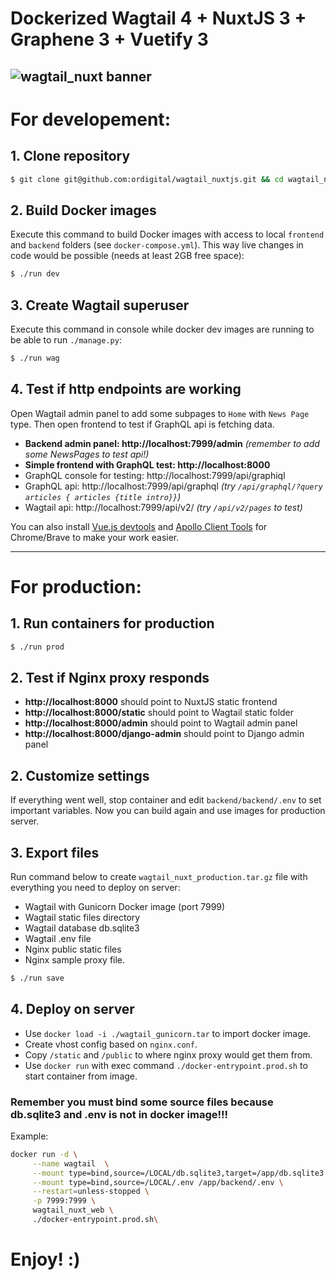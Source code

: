 # Dockerized **Wagtail 4** + **NuxtJS 3** + **Graphene 3** + **Vuetify 3**
![wagtail_nuxt banner](https://github.com/ordigital/wagtail_nuxt/blob/main/wagtail_nuxt.jpg?raw=true)
---
# **For developement:**

## 1. Clone repository
```bash
$ git clone git@github.com:ordigital/wagtail_nuxtjs.git && cd wagtail_nuxtjs
```

## 2. Build Docker images
Execute this command to build Docker images with access to local `frontend` and `backend` folders (see `docker-compose.yml`). This way live changes in code would be possible (needs at least 2GB free space):
```bash
$ ./run dev
```
## 3. Create Wagtail superuser 
Execute this command in console while docker dev images are running to be able to run `./manage.py`:
```bash
$ ./run wag
```

## 4. Test if http endpoints are working
Open Wagtail admin panel to add some subpages to `Home` with `News Page` type.
Then open frontend to test if GraphQL api is fetching data.

- **Backend admin panel: http://localhost:7999/admin** *(remember to add some NewsPages to test api!)*
- **Simple frontend with GraphQL test: http://localhost:8000**
- GraphQL console for testing: http://localhost:7999/api/graphiql
- GraphQL api: http://localhost:7999/api/graphql *(try `/api/graphql/?query articles { articles {title intro}}`)*
- Wagtail api: http://localhost:7999/api/v2/ *(try `/api/v2/pages` to test)*

You can also install [Vue.js devtools](https://chrome.google.com/webstore/detail/vuejs-devtools/nhdogjmejiglipccpnnnanhbledajbpd/related) and [Apollo Client Tools](https://chrome.google.com/webstore/detail/apollo-client-devtools/jdkknkkbebbapilgoeccciglkfbmbnfm) for Chrome/Brave to make your work easier.

---

# **For production**:

## 1. Run containers for production
```bash
$ ./run prod
```

## 2. Test if Nginx proxy responds
- **http://localhost:8000** should point to NuxtJS static frontend
- **http://localhost:8000/static** should point to Wagtail static folder
- **http://localhost:8000/admin** should point to Wagtail admin panel
- **http://localhost:8000/django-admin** should point to Django admin panel

## 2. Customize settings
If everything went well, stop container and edit `backend/backend/.env` to set important variables. Now you can build again and use images for production server.

## 3. Export files
Run command below to create `wagtail_nuxt_production.tar.gz` file with everything you need to deploy on server:
- Wagtail with Gunicorn Docker image (port 7999)
- Wagtail static files directory
- Wagtail database db.sqlite3
- Wagtail .env file
- Nginx public static files 
- Nginx sample proxy file.
```bash
$ ./run save
```

## 4. Deploy on server

- Use `docker load -i ./wagtail_gunicorn.tar` to import docker image.
- Create vhost config based on `nginx.conf`.
- Copy `/static` and `/public` to where nginx proxy would get them from.
- Use `docker run` with exec command `./docker-entrypoint.prod.sh` to start container from image.

### **Remember you must bind some source files because db.sqlite3 and .env is not in docker image!!!** ###

Example:
```bash
docker run -d \
     --name wagtail  \
     --mount type=bind,source=/LOCAL/db.sqlite3,target=/app/db.sqlite3 \
     --mount type=bind,source=/LOCAL/.env /app/backend/.env \
     --restart=unless-stopped \
     -p 7999:7999 \
     wagtail_nuxt_web \
     ./docker-entrypoint.prod.sh\
```

# Enjoy! :)

